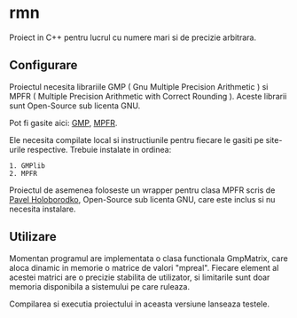 # rmn
Proiect in C++ pentru lucrul cu numere mari si de precizie arbitrara.

## Configurare

Proiectul necesita librariile GMP ( Gnu Multiple Precision Arithmetic ) si MPFR ( Multiple Precision Arithmetic with Correct Rounding ). Aceste librarii sunt Open-Source sub licenta GNU.

Pot fi gasite aici: [GMP](https://gmplib.org/), [MPFR](http://www.mpfr.org/).

Ele necesita compilate local si instructiunile pentru fiecare le gasiti pe site-urile respective. Trebuie instalate in ordinea:
```
1. GMPlib
2. MPFR
```

Proiectul de asemenea foloseste un wrapper pentru clasa MPFR scris de [Pavel Holoborodko](http://www.holoborodko.com/pavel/mpfr/), Open-Source sub licenta GNU, care este inclus si nu necesita instalare.

## Utilizare

Momentan programul are implementata o clasa functionala GmpMatrix, care aloca dinamic in memorie o matrice de valori "mpreal". Fiecare element al acestei matrici are o precizie stabilita de utilizator, si limitarile sunt doar memoria disponibila a sistemului pe care ruleaza.

Compilarea si executia proiectului in aceasta versiune lanseaza testele.









